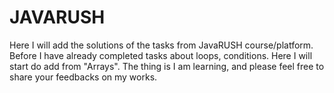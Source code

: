 # JAVARUSH
Here I will add the solutions of the tasks from JavaRUSH course/platform. Before I have already completed tasks about loops, conditions. Here I will start do add from "Arrays". The thing is I am learning, and please feel free to share your feedbacks on my works. 
